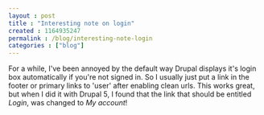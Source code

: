 ```yaml
---
layout : post
title : "Interesting note on login"
created : 1164935247
permalink : /blog/interesting-note-login
categories : ["blog"]
---
```

For a while, I've been annoyed by the default way Drupal displays it's login box automatically if you're not signed in. So I usually just put a link in the footer or primary links to 'user' after enabling clean urls. This works great, but when I did it with Drupal 5, I found that the link that should be entitled <em>Login</em>, was changed to <em>My account</em>!